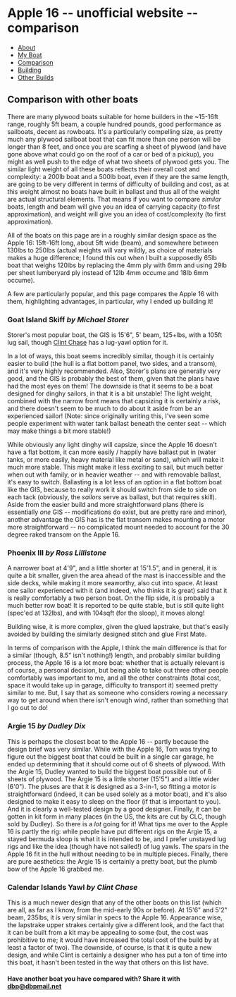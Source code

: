 <style>
#navigation {
display: none;
}

table {
width: auto;
}

</style>

# Apple 16 -- unofficial website -- comparison

<ul class="menu">
<li><a href="/apple">About</a></li>
<li><a href="/apple/boat.html">My Boat</a></li>
<li class="cur"><a href="/apple/comparison.html">Comparison</a></li>
<li><a href="/apple/building.html">Building</a></li>
<li><a href="/apple/others.html">Other Builds</a></li>
</ul>

## Comparison with other boats

There are many plywood boats suitable for home builders in the ~15-16ft range,
roughly 5ft beam, a couple hundred pounds, good performance as sailboats, decent
as rowboats. It's a particularly compelling size, as pretty much any plywood
sailboat boat that can fit more than one person will be longer than 8 feet, and
once you are scarfing a sheet of plywood (and have gone above what could go on
the roof of a car or bed of a pickup), you might as well push to the edge of
what two sheets of plywood gets you. The similar light weight of all these boats
reflects their overall cost and complexity: a 200lb boat and a 500lb boat, even
if they are the same length, are going to be very different in terms of
difficulty of building and cost, as at this weight almost no boats have built in
ballast and thus all of the weight are actual structural elements. That means if
you want to compare _similar_ boats, length and beam will give you an idea of
carrying capacity (to first approximation), and weight will give you an idea of
cost/complexity (to first approximation). 

All of the boats on this page are in a roughly similar design space as the Apple
16: 15ft-16ft long, about 5ft wide (beam), and somewhere between 130lbs to
250lbs (actual weights will vary wildly, as choice of materials makes a huge
difference; I found this out when I built a supposedly 65lb boat that weighs
120lbs by replacing the 4mm ply with 6mm and using 29lb per sheet lumberyard ply
instead of 12lb 4mm occume and 18lb 6mm occume).

A few are particularly popular, and this page compares the Apple 16 with them,
highlighting advantages, in particular, why I ended up building it!

### **Goat Island Skiff** *by Michael Storer*

Storer's most popular boat, the GIS is 15'6", 5' beam, 125+lbs, with a 105ft lug
sail, though [Clint Chase](http://www.chase-small-craft.com/) has a lug-yawl
option for it. 

In a lot of ways, this boat seems incredibly similar, though it is certainly
easier to build (the hull is a flat bottom panel, two sides, and a transom), and
it's very highly recommended. Also, Storer's plans are generally very good, and
the GIS is probably the best of them, given that the plans have had the most
eyes on them! The downside is that it seems to be a boat designed for dinghy
sailors, in that it is a bit unstable! The light weight, combined with the
narrow front means that capsizing it is certainly a risk, and there doesn't seem
to be much to do about it aside from be an experienced sailor! (Note: since
originally writing this, I've seen some people experiment with water tank
ballast beneath the center seat -- which may make things a bit more stable!)

While obviously any light dinghy will capsize, since the Apple 16 doesn't have a
flat bottom, it can more easily / happily have ballast put in (water tanks, or
more easily, heavy material like metal or sand), which will make it much more
stable. This might make it less exciting to sail, but much better when out with
family, or in heavier weather -- and with removable ballast, it's easy to
switch. Ballasting is a lot less of an option in a flat bottom boat like the GIS,
because to really work it should switch from side to side on each tack (obviously, the
_sailors_ serve as ballast, but that requires skill). Aside from the easier
build and more straightforward plans (there is essentially _one_ GIS --
modifications do exist, but are pretty rare and minor), another advantage the
GIS has is the flat transom makes mounting a motor more straightforward -- no
complicated mount needed to account for the 30 degree raked transom on the Apple
16.

### **Phoenix III** *by Ross Lillistone*

A narrower boat at 4'9", and a little shorter at 15'1.5", and in general, it is
quite a bit smaller, given the area ahead of the mast is inaccessible and the
side decks, while making it more seaworthy, also cut into space. At least one
sailor experienced with it (and indeed, who thinks it is great) said that it is
really comfortably a two person boat. On the flip side, it is probably a much
better row boat! It is reported to be quite stable, but is still quite light
(spec'ed at 132lbs), and with 104sqft (for the sloop), it moves along!

Building wise, it is more complex, given the glued lapstrake, but that's easily
avoided by building the similarly designed stitch and glue First Mate.

In terms of comparison with the Apple, I think the main difference is that for a
similar (though, 8.5" isn't nothing!) length, and probably similar building
process, the Apple 16 is a lot more boat: whether that is actually relevant is
of course, a personal decision, but being able to take out three other people
comfortably was important to me, and all the other constraints (total cost,
space it would take up in garage, difficulty to transport it) seemed pretty
similar to me. But, I say that as someone who considers rowing a necessary way
to get around when there isn't enough wind, rather than something that I go out to do!


### **Argie 15** *by Dudley Dix*

This is perhaps the closest boat to the Apple 16 -- partly because the design
brief was very similar. While with the Apple 16, Tom was trying to figure out
the biggest boat that could be built in a single car garage, he ended up
determining that it should come out of 6 sheets of plywood. With the Argie 15,
Dudley wanted to build the biggest boat possible out of 6 sheets of plywood. The
Argie 15 is a little shorter (15'5") and a little wider (6'0"). The pluses are
that it is designed as a 3-in-1, so fitting a motor is straightforward (indeed,
it can be used solely as a motor boat), and it's also designed to make it easy
to sleep on the floor (if that is important to you). And it is clearly a
well-tested design by a good designer. Finally, it can be gotten in kit form in
many places (in the US, the kits are cut by CLC, though sold by Dudley). So
there is a _lot_ going for it! What tips me over to the Apple 16 is partly the
rig: while people have put different rigs on the Argie 15, a stayed bermuda
sloop is what it is intended to be, and I prefer unstayed lug rigs and like the
idea (though have not sailed!) of lug yawls. The spars in the Apple 16 fit in
the hull without needing to be in multiple pieces. Finally, there are pure
aesthetics: the Argie 15 is certainly a pretty boat, but the plumb bow of the
Apple 16 grabbed me.

### **Calendar Islands Yawl** *by Clint Chase*

This is a much newer design that any of the other boats on this list (which are
all, as far as I know, from the mid-early 90s or before). At 15'6" and 5'2"
beam, 235lbs, it is very similar in specs to the Apple 16. Appearance wise, the
lapstrake upper strakes certainly give a different look, and the fact that it
can be built from a kit may be appealing to some (but, the cost was prohibitive
to me; it would have increased the total cost of the build by at least a factor
of two). The downside, of course, is that it is quite a new design, and while
Clint is certainly a designer who has put a ton of time into this boat, it
hasn't been tested in the way that others on this list have.

#### Have another boat you have compared with? Share it with [dbp@dbpmail.net](mailto:dbp@dbpmail.net)
